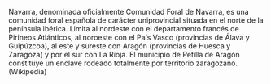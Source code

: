 Navarra, denominada oficialmente Comunidad Foral de Navarra, es una comunidad foral​ española de carácter uniprovincial situada en el norte de la península ibérica. Limita al nordeste con el departamento francés de Pirineos Atlánticos, al noroeste con el País Vasco (provincias de Álava y Guipúzcoa), al este y sureste con Aragón (provincias de Huesca y Zaragoza) y por el sur con La Rioja. El municipio de Petilla de Aragón constituye un enclave rodeado totalmente por territorio zaragozano. (Wikipedia)
